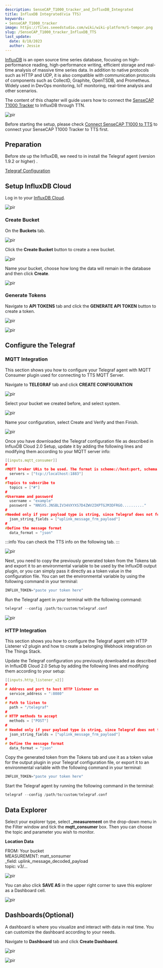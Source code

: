 ```yaml
---
description: SenseCAP_T1000_tracker_and_InfluxDB_Integrated
title: InfluxDB Integrated(via TTS)
keywords:
- SenseCAP_T1000_tracker
image: https://files.seeedstudio.com/wiki/wiki-platform/S-tempor.png
slug: /SenseCAP_T1000_tracker_InfluxDB_TTS
last_update:
  date: 8/18/2023
  author: Jessie
---
```



[InfluxDB](https://docs.influxdata.com/influxdb/v2.0/get-started/) is an open source time series database, focusing on high-performance reading, high-performance writing, efficient storage and real-time analysis of massive time series data. In addition to native protocols such as HTTP and UDP, it is also compatible with communication protocols of components such as CollectD, Graphite, OpenTSDB, and Prometheus. Widely used in DevOps monitoring, IoT monitoring, real-time analysis and other scenarios.

The content of this chapter will guide users how to connect the [SenseCAP T1000 Tracker](https://www.seeedstudio.com/SenseCAP-Card-Tracker-T1000-A-p-5697.html) to InfluxDB through TTN.

<p style={{textAlign: 'center'}}><img src="https://files.seeedstudio.com/wiki/SenseCAP/Tracker/influx_sense.png" alt="pir" width={800} height="auto" /></p>

Before starting the setup, please check [Connect SenseCAP T1000 to TTS](https://wiki.seeedstudio.com/SenseCAP_T1000_tracker_TTN) to connect your SenseCAP T1000 Tracker to TTS first.

## Preparation

Before ste up the InfluxDB, we need to in install the Telegraf agent (version 1.9.2 or higher) .

[Telegraf Configuration](https://docs.influxdata.com/influxdb/v2.0/telegraf-configs/)

## Setup InfluxDB Cloud

Log in to your [InfluxDB Cloud](https://us-east-1-1.aws.cloud2.influxdata.com/).

<p style={{textAlign: 'center'}}><img src="https://files.seeedstudio.com/wiki/SenseCAP/Tracker/buckets.png" alt="pir" width={800} height="auto" /></p>

### Create Bucket

On the **Buckets** tab.

<p style={{textAlign: 'center'}}><img src="https://files.seeedstudio.com/wiki/SenseCAP/Tracker/buckets.png" alt="pir" width={800} height="auto" /></p>

Click the **Create Bucket** button to create a new bucket.

<p style={{textAlign: 'center'}}><img src="https://files.seeedstudio.com/wiki/SenseCAP/Tracker/createbucket.png" alt="pir" width={800} height="auto" /></p>

Name your bucket, choose how long the data will remain in the database and then click **Create**.

<p style={{textAlign: 'center'}}><img src="https://files.seeedstudio.com/wiki/SenseCAP/Tracker/create_done.png" alt="pir" width={800} height="auto" /></p>

### Generate Tokens

Navigate to **API TOKENS** tab and click the **GENERATE API TOKEN** button to create a token.

<p style={{textAlign: 'center'}}><img src="https://files.seeedstudio.com/wiki/SenseCAP/Tracker/get_token.png" alt="pir" width={800} height="auto" /></p>

<p style={{textAlign: 'center'}}><img src="https://files.seeedstudio.com/wiki/SenseCAP/Tracker/create_done.png" alt="pir" width={800} height="auto" /></p>

## Configure the Telegraf

### MQTT Integration

This section shows you how to configure your Telegraf agent with MQTT Consumer plugin used for connecting to TTS MQTT Server.

Navigate to **TELEGRAF** tab and click **CREATE CONFIGURATION**

<p style={{textAlign: 'center'}}><img src="https://files.seeedstudio.com/wiki/SenseCAP/Tracker/telegraf.png" alt="pir" width={800} height="auto" /></p>

Select your bucket we created before, and select system.

<p style={{textAlign: 'center'}}><img src="https://files.seeedstudio.com/wiki/SenseCAP/Tracker/create_telegraf.png" alt="pir" width={800} height="auto" /></p>

Name your configuration, select Create and Verify and then Finish.

<p style={{textAlign: 'center'}}><img src="https://files.seeedstudio.com/wiki/SenseCAP/Tracker/download_config.png" alt="pir" width={800} height="auto" /></p>

Once you have downloaded the Telegraf configuration file as described in InfluxDB Cloud 2.0 Setup, update it by adding the following lines and modifying them according to your MQTT server info:

```cpp
[[inputs.mqtt_consumer]]
#
#MQTT broker URLs to be used. The format is scheme://host:port, schema can be tcp, ssl, or ws.
  servers = ["tcp://localhost:1883"]
#
#Topics to subscribe to
  topics = ["#"]
#
#Username and password
  username = "example"
  password = "NNSXS.JNSBLIV34VXYXS7D4ZWV2IKPTGJM3DFRGO.........."
#
#Needed only if your payload type is string, since Telegraf does not forward data of this type by default
  json_string_fields = ["uplink_message_frm_payload"]
#
#Define the message format
  data_format = "json"
```

:::info
You can check the TTS info on the following tab.
:::

<p style={{textAlign: 'center'}}><img src="https://files.seeedstudio.com/wiki/SenseCAP/Tracker/TTS_info.png" alt="pir" width={800} height="auto" /></p>

Next, you need to copy the previously generated token from the Tokens tab and export it to an environmental variable to be used by the InfluxDB output plugin, or you can simply pass it directly as a token value in the configuration file. You can set the environmental variable by using the following command in your terminal:

```cpp
INFLUX_TOKEN="paste your token here"
```

Run the Telegraf agent in your terminal with the following command:

```cpp
telegraf --config /path/to/custom/telegraf.conf
```

<p style={{textAlign: 'center'}}><img src="https://files.seeedstudio.com/wiki/SenseCAP/Tracker/connected_MQTT.png" alt="pir" width={800} height="auto" /></p>

### HTTP Integration

This section shows you how to configure the Telegraf agent with HTTP Listener v2 plugin and how to create a belonging Webhook integration on The Things Stack.

Update the Telegraf configuration you previously downloaded as described in InfluxDB Cloud 2.0 Setup by adding the following lines and modifying them according to your setup:

```cpp
[[inputs.http_listener_v2]]
#
# Address and port to host HTTP listener on
  service_address = ":8080"
#
# Path to listen to
  path = "/telegraf"
#
# HTTP methods to accept
  methods = ["POST"]
#
# Needed only if your payload type is string, since Telegraf does not forward data of this type by default
  json_string_fields = ["uplink_message_frm_payload"]
#
# Define the message format
  data_format = "json"
```

Copy the generated token from the Tokens tab and use it as a token value for the output plugin in your Telegraf configuration file, or export it to an environmental variable with the following command in your terminal:

```cpp
INFLUX_TOKEN="paste your token here"
```

Start the Telegraf agent by running the following command in the terminal:

```cpp
telegraf --config /path/to/custom/telegraf.conf
```

## Data Explorer

Select your explorer type, select **_measurement** on the drop-down menu in the Filter window and tick the **mqtt_consumer** box. Then you can choose the topic and parameter you wish to monitor.

**Location Data**

FROM: Your bucket <br />
MEASUREMENT: matt_sonsumer <br />
_field: uplink_message_decoded_payload <br />
topic: v3/...

<p style={{textAlign: 'center'}}><img src="https://files.seeedstudio.com/wiki/SenseCAP/Tracker/map-done.png" alt="pir" width={800} height="auto" /></p>

You can also click **SAVE AS** in the upper right corner to save this explorer as a Dashboard cell.

<p style={{textAlign: 'center'}}><img src="https://files.seeedstudio.com/wiki/SenseCAP/Tracker/saveas.png" alt="pir" width={800} height="auto" /></p>

## Dashboards(Optional)

A dashboard is where you visualize and interact with data in real time. You can customize the dashboard according to your needs.

Navigate to **Dashboard** tab and click **Create Dashbaord**.
<p style={{textAlign: 'center'}}><img src="https://files.seeedstudio.com/wiki/SenseCAP/Tracker/create_dashboard.png" alt="pir" width={800} height="auto" /></p>

<p style={{textAlign: 'center'}}><img src="https://files.seeedstudio.com/wiki/SenseCAP/Tracker/influx_dashbaord.png" alt="pir" width={800} height="auto" /></p>
